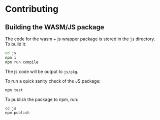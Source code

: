 # Contributing

## Building the WASM/JS package

The code for the wasm + js wrapper package is stored in the `js` directory. To build it:

```sh
cd js
npm i
npm run compile
```

The js code will be output to `js/pkg`.

To run a quick sanity check of the JS package:

```sh
npm test
```

To publish the package to npm, run:

```sh
cd js
npm publish
```
